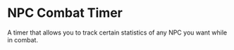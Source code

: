 # NPC Combat Timer
A timer that allows you to track certain statistics of any NPC you want while in combat.

